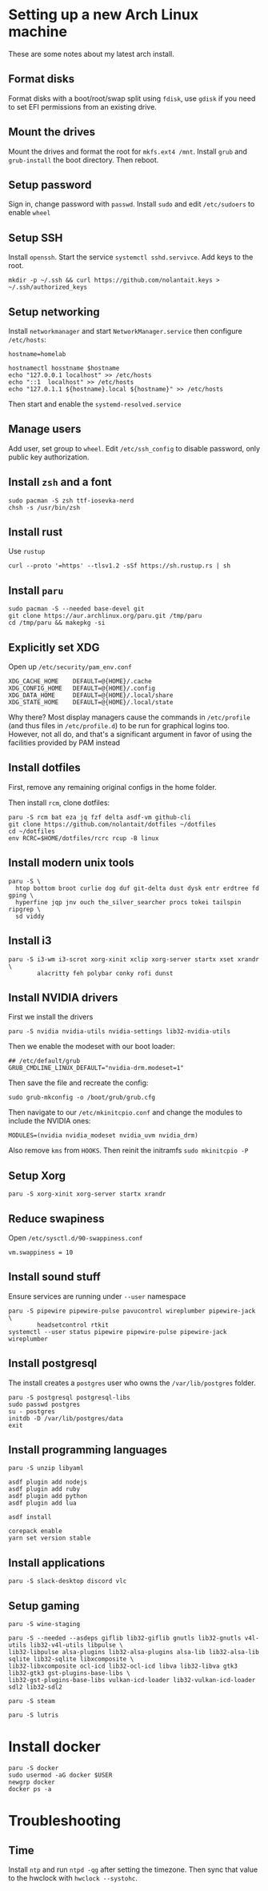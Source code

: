 # Setting up a new Arch Linux machine

These are some notes about my latest arch install.

## Format disks

Format disks with a boot/root/swap split using `fdisk`, use `gdisk` if you
   need to set EFI permissions from an existing drive.

## Mount the drives

Mount the drives and format the root for `mkfs.ext4 /mnt`. Install `grub` and
`grub-install` the boot directory. Then reboot.

## Setup password

Sign in, change password with `passwd`. Install `sudo` and edit `/etc/sudoers` to enable `wheel`

## Setup SSH

Install `openssh`. Start the service `systemctl sshd.servivce`. Add keys to the
root.

```
mkdir -p ~/.ssh && curl https://github.com/nolantait.keys > ~/.ssh/authorized_keys
```

## Setup networking

Install `networkmanager` and start `NetworkManager.service` then configure
`/etc/hosts`:

```
hostname=homelab

hostnamectl hosstname $hostname
echo "127.0.0.1 localhost" >> /etc/hosts
echo "::1  localhost" >> /etc/hosts
echo "127.0.1.1 ${hostname}.local ${hostname}" >> /etc/hosts
```

Then start and enable the `systemd-resolved.service`

## Manage users

Add user, set group to `wheel`. Edit `/etc/ssh_config` to disable password,
only public key authorization.

## Install `zsh` and a font

```
sudo pacman -S zsh ttf-iosevka-nerd
chsh -s /usr/bin/zsh
```

## Install rust

Use `rustup`

```
curl --proto '=https' --tlsv1.2 -sSf https://sh.rustup.rs | sh
```

## Install `paru`

```
sudo pacman -S --needed base-devel git
git clone https://aur.archlinux.org/paru.git /tmp/paru
cd /tmp/paru && makepkg -si
```

## Explicitly set XDG

Open up `/etc/security/pam_env.conf`

```
XDG_CACHE_HOME    DEFAULT=@{HOME}/.cache
XDG_CONFIG_HOME   DEFAULT=@{HOME}/.config
XDG_DATA_HOME     DEFAULT=@{HOME}/.local/share
XDG_STATE_HOME    DEFAULT=@{HOME}/.local/state
```

Why there? Most display managers cause the commands in `/etc/profile` (and thus
files in `/etc/profile.d`) to be run for graphical logins too. However, not all
do, and that's a significant argument in favor of using the facilities provided
by PAM instead

## Install dotfiles

First, remove any remaining original configs in the home folder.

Then install `rcm`, clone dotfiles:

```
paru -S rcm bat eza jq fzf delta asdf-vm github-cli
git clone https://github.com/nolantait/dotfiles ~/dotfiles
cd ~/dotfiles
env RCRC=$HOME/dotfiles/rcrc rcup -B linux
```

## Install modern unix tools
```
paru -S \
  htop bottom broot curlie dog duf git-delta dust dysk entr erdtree fd gping \
  hyperfine jqp jnv ouch the_silver_searcher procs tokei tailspin ripgrep \
  sd viddy
```

## Install i3

```
paru -S i3-wm i3-scrot xorg-xinit xclip xorg-server startx xset xrandr \
        alacritty feh polybar conky rofi dunst
```

## Install NVIDIA drivers

First we install the drivers
```
paru -S nvidia nvidia-utils nvidia-settings lib32-nvidia-utils
```

Then we enable the modeset with our boot loader:
```
## /etc/default/grub
GRUB_CMDLINE_LINUX_DEFAULT="nvidia-drm.modeset=1"
```

Then save the file and recreate the config:
```
sudo grub-mkconfig -o /boot/grub/grub.cfg
```

Then navigate to our `/etc/mkinitcpio.conf` and change the modules to include
the NVIDIA ones:
```
MODULES=(nvidia nvidia_modeset nvidia_uvm nvidia_drm)
```

Also remove `kms` from `HOOKS`. Then reinit the initramfs `sudo mkinitcpio -P`

## Setup Xorg

```
paru -S xorg-xinit xorg-server startx xrandr
```

## Reduce swapiness 

Open `/etc/sysctl.d/90-swappiness.conf`

```
vm.swappiness = 10
```

## Install sound stuff

Ensure services are running under `--user` namespace

```
paru -S pipewire pipewire-pulse pavucontrol wireplumber pipewire-jack \
        headsetcontrol rtkit
systemctl --user status pipewire pipewire-pulse pipewire-jack wireplumber
```

## Install postgresql

The install creates a `postgres` user who owns the `/var/lib/postgres` folder.

```
paru -S postgresql postgresql-libs
sudo passwd postgres
su - postgres
initdb -D /var/lib/postgres/data
exit
```

## Install programming languages

```
paru -S unzip libyaml

asdf plugin add nodejs
asdf plugin add ruby
asdf plugin add python
asdf plugin add lua

asdf install

corepack enable
yarn set version stable
```

## Install applications

```
paru -S slack-desktop discord vlc
```

## Setup gaming

```
paru -S wine-staging

paru -S --needed --asdeps giflib lib32-giflib gnutls lib32-gnutls v4l-utils lib32-v4l-utils libpulse \
lib32-libpulse alsa-plugins lib32-alsa-plugins alsa-lib lib32-alsa-lib sqlite lib32-sqlite libxcomposite \
lib32-libxcomposite ocl-icd lib32-ocl-icd libva lib32-libva gtk3 lib32-gtk3 gst-plugins-base-libs \
lib32-gst-plugins-base-libs vulkan-icd-loader lib32-vulkan-icd-loader sdl2 lib32-sdl2

paru -S steam

paru -S lutris
```

# Install docker

```
paru -S docker
sudo usermod -aG docker $USER
newgrp docker
docker ps -a
```

# Troubleshooting

## Time

Install `ntp` and run `ntpd -qg` after setting the timezone. Then sync that
value to the hwclock with `hwclock --systohc`.
